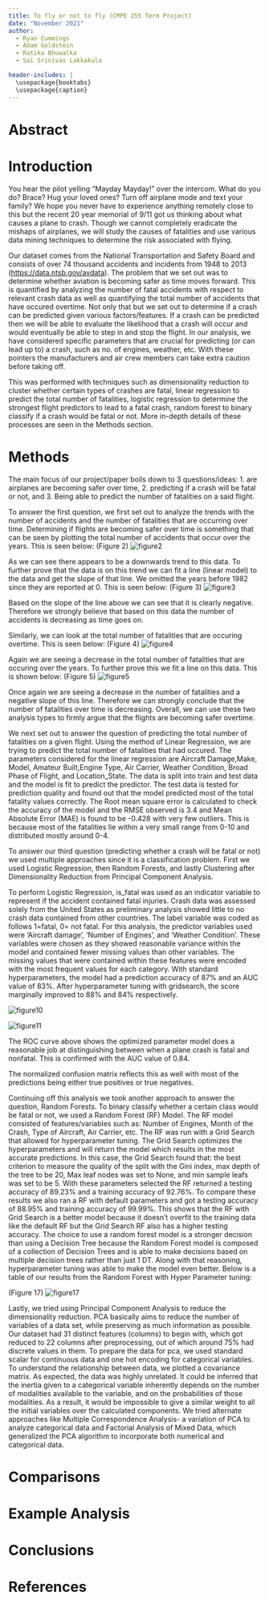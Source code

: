 ```yaml
---
title: To fly or not to fly (CMPE 255 Term Project)
date: "November 2021"
author: 
  - Ryan Cummings
  - Adam Goldstein
  - Ratika Bhuwalka
  - Sai Srinivas Lakkakula

header-includes: |
  \usepackage{booktabs}
  \usepackage{caption}
---
```


# Abstract


# Introduction

You hear the pilot yelling “Mayday Mayday!” over the intercom. What do you do? Brace? Hug your loved ones? Turn off airplane mode and text your family? We hope you never have to experience anything remotely close to this but the recent 20 year memorial of 9/11 got us thinking about what causes a plane to crash. Though we cannot completely eradicate the mishaps of airplanes, we will study the causes of fatalities and use various data mining techniques to determine the risk associated with flying.

Our dataset comes from the National Transportation and Safety Board and consists of over 74 thousand accidents and incidents from 1948 to 2013 (https://data.ntsb.gov/avdata). The problem that we set out was to determine whether aviation is becoming safer as time moves forward. This is quantified by analyzing the number of fatal accidents with respect to relevant crash data as well as quantifying the total number of accidents that have occured overtime. Not only that but we set out to determine if a crash can be predicted given various factors/features. If a crash can be predicted then we will be able to evaluate the likelihood that a crash will occur and would eventually be able to step in and stop the flight. In our analysis, we have considered specific parameters that are crucial for predicting (or can lead up to) a crash, such as no. of engines, weather, etc. With these pointers the manufacturers and air crew members can take extra caution before taking off.

This was performed with techniques such as dimensionality reduction to cluster whether certain types of crashes are fatal, linear regression to predict the total number of fatalities, logistic regression to determine the strongest flight predictors to lead to a fatal crash, random forest to binary classify if a crash would be fatal or not. More in-depth details of these processes are seen in the Methods section.


# Methods

The main focus of our project/paper boils down to 3 questions/ideas: 1. are airplanes are becoming safer over time, 2. predicting if a crash will be fatal or not,  and 3. Being able to predict the number of fatalities on a said flight. 

To answer the first question, we first set out to analyze the trends with the number of accidents and the number of fatalities that are occurring over time. Determining if flights are becoming safer over time is something that can be seen by plotting the total number of accidents that occur over the years. This is seen below:
(Figure 2)
![figure2](images/figure2.png)

As we can see there appears to be a downwards trend to this data. To further prove that the data is on this trend we can fit a line (linear model) to the data and get the slope of that line. We omitted the years before 1982 since they are reported at 0. This is seen below:
(Figure 3)
![figure3](images/figure3.png)

Based on the slope of the line above we can see that it is clearly negative. Therefore we strongly believe that based on this data the number of accidents is decreasing as time goes on. 

Similarly, we can look at the total number of fatalities that are occuring overtime. This is seen below:
(Figure 4)
![figure4](images/figure4.png)

Again we are seeing a decrease in the total number of fatalities that are occuring over the years. To further prove this we fit a line on this data. This is shown below: 
(Figure 5)
![figure5](images/figure5.png)

Once again we are seeing a decrease in the number of fatalities and a negative slope of this line. Therefore we can strongly conclude that the number of fatalities over time is decreasing. Overall, we can use these two analysis types to firmly argue that the flights are becoming safer overtime. 

We next set out to answer the question of predicting the total number of fatalities on a given flight. Using the method of Linear Regression, we are trying to predict the total number of fatalities that had occured. The parameters considered for the linear regression are Aircraft Damage,Make, Model, Amateur Built,Engine Type, Air Carrier, Weather Condition, Broad Phase of Flight, and Location_State. The data is split into train and test data and the model is fit to predict the predictor. The test data is tested for prediction quality and found out that the model predicted most of the total fatality values correctly.  The Root mean square error is calculated to check the accuracy of the model and the RMSE observed is 3.4 and Mean Absolute Error (MAE) is found to be -0.428  with very few outliers. This is because most of the fatalities lie within a very small range from 0-10 and distributed mostly around 0-4. 

To answer our third question (predicting whether a crash will be fatal or not) we used multiple approaches since it is a classification problem. First we used Logistic Regression, then Random Forests, and lastly Clustering after Dimensionality Reduction from Principal Component Analysis.

 To perform Logistic Regression, is_fatal was used as an indicator variable to represent if the accident contained fatal injuries. Crash data was assessed solely from the United States as preliminary analysis showed little to no crash data contained from other countries. The label variable was coded as follows 1=fatal, 0= not fatal. For this analysis, the predictor variables used were ‘Aircraft damage’, ‘Number of Engines’, and ‘Weather Condition’. These variables were chosen as they showed reasonable variance within the model and contained fewer missing values than other variables. The missing values that were contained within these features were encoded with the most frequent values for each category. With standard hyperparameters, the model had a prediction accuracy of 87% and an AUC value of 83%. After hyperparameter tuning with gridsearch, the score marginally improved to 88% and 84% respectively.

![figure10](images/figure10.png)
<!--  -->
![figure11](images/figure11.png)

The ROC curve above shows the optimized parameter model does a reasonable job at distinguishing between when a plane crash is fatal and nonfatal. This is confirmed with the AUC value of 0.84.

The normalized confusion matrix reflects this as well with most of the predictions being either true positives or true negatives. 

Continuing off this analysis we took another approach to answer the question, Random Forests. To binary classify whether a certain class would be fatal or not, we used a Random Forest (RF) Model. The RF model consisted of features/variables such as: Number of Engines, Month of the Crash, Type of Aircraft, Air Carrier, etc. The RF was run with a Grid Search that allowed for hyperparameter tuning. The Grid Search optimizes the hyperparameters and will return the model which results in the most accurate predictions. In this case, the Grid Search found that: the best criterion to measure the quality of the split with the Gini index, max depth of the tree to be 20, Max leaf nodes was set to None, and min sample leafs was set to be 5. With these parameters selected the RF returned a testing accuracy of 89.23% and a training accuracy of 92.76%. To compare these results we also ran a RF with default parameters and got a testing accuracy of 88.95% and training accuracy of 99.99%. This shows that the RF with Grid Search is a better model because it doesn’t overfit to the training data like the default RF but the Grid Search RF also has a higher testing accuracy. The choice to use a random forest model is a stronger decision than using a Decision Tree because the Random Forest model is composed of a collection of Decision Trees and is able to make decisions based on multiple decision trees rather than just 1 DT. Along with that reasoning, hyperparameter tuning was able to make the model even better. Below is a table of our results from the Random Forest with Hyper Parameter tuning:

<!-- |    Stats   | Random Forest w/ Grid Search Results |
| --------------------- | -------------------------- |
| Accuracy      | 89.2312% |
| Precision   | 92.164% |
| Recall   | 94.822% |
| Specificity   | 64.8484% |
| False Negative Rate   | 5.177% |
| False Positive Rate   | 35.15% | -->

(Figure 17)
![figure17](images/figure17.png)


Lastly, we tried using Principal Component Analysis to reduce the dimensionality reduction.  PCA basically aims to reduce the number of variables of a data set, while preserving as much information as possible. Our dataset had 31 distinct features (columns) to begin with, which got reduced to 22 columns after preprocessing, out of which around 75% had discrete values in them. To prepare the data for pca, we used standard scalar for continuous data and one hot encoding for categorical variables. To understand the relationship between data, we plotted a covariance matrix. As expected, the data was highly unrelated. It could be inferred that the inertia given to a categorical variable inherently depends on the number of modalities available to the variable, and on the probabilities of those modalities. As a result, it would be impossible to give a similar weight to all the initial variables over the calculated components. We tried alternate approaches like Multiple Correspondence Analysis- a variation of PCA to analyze categorical data and Factorial Analysis of Mixed Data, which generalized the PCA algorithm to incorporate both numerical and categorical data.


# Comparisons

# Example Analysis

# Conclusions


# References
